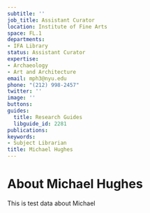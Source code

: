 ```yaml
---
subtitle: ''
job_title: Assistant Curator
location: Institute of Fine Arts
space: FL.1
departments:
- IFA Library
status: Assistant Curator
expertise:
- Archaeology
- Art and Architecture
email: mph3@nyu.edu
phone: "(212) 998-2457"
twitter: ''
image: ''
buttons: 
guides:
  title: Research Guides
  libguide_id: 2281
publications: 
keywords:
- Subject Librarian
title: Michael Hughes
---
```


# About Michael Hughes

This is test data about Michael